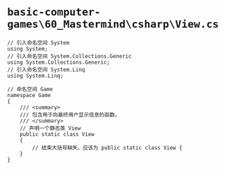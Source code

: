 # `basic-computer-games\60_Mastermind\csharp\View.cs`

```
// 引入命名空间 System
using System;
// 引入命名空间 System.Collections.Generic
using System.Collections.Generic;
// 引入命名空间 System.Linq
using System.Linq;

// 命名空间 Game
namespace Game
{
    /// <summary>
    /// 包含用于向最终用户显示信息的函数。
    /// </summary>
    // 声明一个静态类 View
    public static class View
    {
        // 结束大括号缺失，应该为 public static class View {
    }
}
```